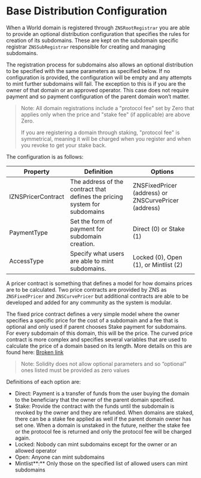 # Base Distribution Configuration

When a World domain is registered through `ZNSRootRegistrar` you are able to provide an optional distribution configuration that specifies the rules for creation of its subdomains. These are kept on the subdomain specific registrar `ZNSSubRegistrar` responsible for creating and managing subdomains.

The registration process for subdomains also allows an optional distribution to be specified with the same parameters as specified below. If no configuration is provided, the configuration will be empty and any attempts to mint further subdomains will fail. The exception to this is if you are the owner of that domain or an approved operator. This case does not require payment and so payment configuration of the parent domain won’t matter.

> Note: All domain registrations include a "protocol fee" set by Zero that applies only when the price and "stake fee" (if applicable) are above Zero.
>
> If you are registering a domain through staking, "protocol fee" is symmetrical, meaning it will be charged when you register and when you revoke to get your stake back.

The configuration is as follows:

| **Property**       | **Definition**                                                             | **Options**                                          |
| ------------------ | -------------------------------------------------------------------------- | ---------------------------------------------------- |
| IZNSPricerContract | The address of the contract that defines the pricing system for subdomains | ZNSFixedPricer (address) or ZNSCurvePricer (address) |
| PaymentType        | Set the form of payment for subdomain creation.                            | Direct (0) or Stake (1)                              |
| AccessType         | Specify what users are able to mint subdomains.                            | Locked (0), Open (1), or Mintlist (2)                |

A pricer contract is something that defines a model for how domains prices are to be calculated. Two price contracts are provided by ZNS as `ZNSFixedPricer` and `ZNSCurvePricer` but additional contracts are able to be developed and added for any community as the system is modular.

The fixed price contract defines a very simple model where the owner specifies a specific price for the cost of a subdomain and a fee that is optional and only used if parent chooses Stake payment for subdomains. For every subdomain of this domain, this will be the price. The curved price contract is more complex and specifies several variables that are used to calculate the price of a domain based on its length. More details on this are found here: [Broken link](broken-reference)​

> Note: Solidity does not allow optional parameters and so “optional” ones listed must be provided as zero values

Definitions of each option are:

* Direct: Payment is a transfer of funds from the user buying the domain to the beneficiary that the owner of the parent domain specified.
* Stake: Provide the contract with the funds until the subdomain is revoked by the owner and they are refunded. When domains are staked, there can be a stake fee applied as well if the parent domain owner has set one. When a domain is unstaked in the future, neither the stake fee or the protocol fee is returned and only the protocol fee will be charged again.
* Locked: Nobody can mint subdomains except for the owner or an allowed operator
* Open: Anyone can mint subdomains
* Mintlist**:** Only those on the specified list of allowed users can mint subdomains
